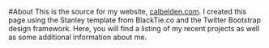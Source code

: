 #About
This is the source for my website, <a href='http://calbelden.com'>calbelden.com</a>. I created this
page using the Stanley template from BlackTie.co and the Twitter Bootstrap design framework. Here,
you will find a listing of my recent projects as well as some additional information about me.
